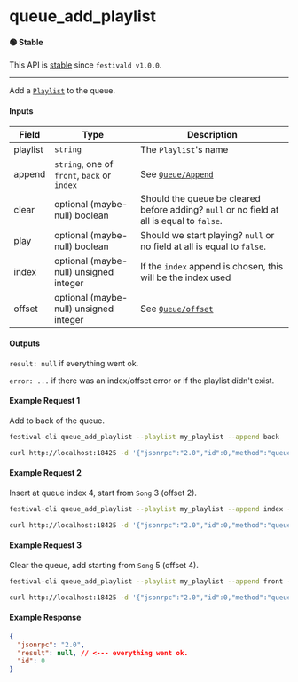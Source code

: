 # queue_add_playlist

#### 🟢 Stable
This API is [stable](/api-stability/marker.md) since `festivald v1.0.0`.

---

Add a [`Playlist`](/common-objects/playlist.md) to the queue.

#### Inputs

| Field    | Type                                        | Description |
|----------|---------------------------------------------|-------------|
| playlist | `string`                                    | The `Playlist`'s name
| append   | `string`, one of `front`, `back` or `index` | See [`Queue/Append`](/json-rpc/queue/queue.md#append)
| clear    | optional (maybe-null) boolean               | Should the queue be cleared before adding? `null` or no field at all is equal to `false`.
| play     | optional (maybe-null) boolean               | Should we start playing? `null` or no field at all is equal to `false`.
| index    | optional (maybe-null) unsigned integer      | If the `index` append is chosen, this will be the index used
| offset   | optional (maybe-null) unsigned integer      | See [`Queue/offset`](/json-rpc/queue/queue.md#offset)

#### Outputs
`result: null` if everything went ok.

`error: ...` if there was an index/offset error or if the playlist didn't exist.

#### Example Request 1
Add to back of the queue.
```bash
festival-cli queue_add_playlist --playlist my_playlist --append back
```
```bash
curl http://localhost:18425 -d '{"jsonrpc":"2.0","id":0,"method":"queue_add_playlist","params":{"playlist":"my_playlist","append":"back"}}'
```

#### Example Request 2
Insert at queue index 4, start from `Song` 3 (offset 2).
```bash
festival-cli queue_add_playlist --playlist my_playlist --append index --index 4 --offset 2
```
```bash
curl http://localhost:18425 -d '{"jsonrpc":"2.0","id":0,"method":"queue_add_playlist","params":{"playlist":"my_playlist","append":"index","index":4,"offset":2}}'
```

#### Example Request 3
Clear the queue, add starting from `Song` 5 (offset 4).
```bash
festival-cli queue_add_playlist --playlist my_playlist --append front --clear --offset 4
```
```bash
curl http://localhost:18425 -d '{"jsonrpc":"2.0","id":0,"method":"queue_add_playlist","params":{"playlist":"my_playlist","append":"front","clear":true,"offset":4}}'
```

#### Example Response
```json
{
  "jsonrpc": "2.0",
  "result": null, // <--- everything went ok.
  "id": 0
}
```
